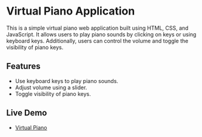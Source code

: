# Virtual Piano Application

This is a simple virtual piano web application built using HTML, CSS, and JavaScript. It allows users to play piano sounds by clicking on keys or using keyboard keys. Additionally, users can control the volume and toggle the visibility of piano keys.

## Features

- Use keyboard keys to play piano sounds.
- Adjust volume using a slider.
- Toggle visibility of piano keys.

## Live Demo 
- [Virtual Piano](https://internetmadecoder.github.io/30-Days-JS-Challenge/Day%206/)